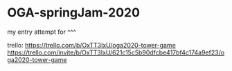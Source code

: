 # OGA-springJam-2020
my entry attempt for ^^^

trello: https://trello.com/b/OxTT3IxU/oga2020-tower-game
https://trello.com/invite/b/OxTT3IxU/621c15c5b90dfcbe417bf4c174a9ef23/oga2020-tower-game
